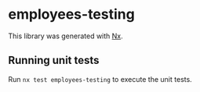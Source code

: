 # employees-testing

This library was generated with [Nx](https://nx.dev).

## Running unit tests

Run `nx test employees-testing` to execute the unit tests.

